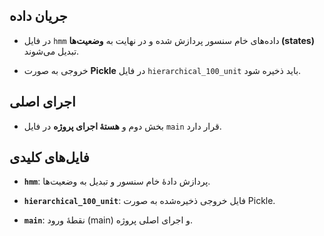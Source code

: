 
## جریان داده

- در فایل `hmm` داده‌های خام سنسور پردازش شده و در نهایت به **وضعیت‌ها (states)** تبدیل می‌شوند.

- خروجی به صورت **Pickle** در فایل  `hierarchical_100_unit`  باید ذخیره شود.

  

## اجرای اصلی

- بخش دوم و **هستهٔ اجرای پروژه** در فایل `main` قرار دارد.

  

## فایل‌های کلیدی

- **`hmm`**: پردازش دادهٔ خام سنسور و تبدیل به وضعیت‌ها.

- **`hierarchical_100_unit`**: فایل خروجی ذخیره‌شده به صورت Pickle.

- **`main`**: نقطهٔ ورود (main) و اجرای اصلی پروژه.